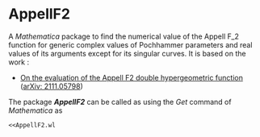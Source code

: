 # AppellF2

A *Mathematica* package to find the numerical value of the Appell F_2 function for generic complex values of Pochhammer parameters and real values of its arguments except for its singular curves. It is based on the work :

* [On the evaluation of the Appell F2 double hypergeometric function](https://www.sciencedirect.com/science/article/pii/S0010465522003083?via%3Dihub) ([arXiv: 2111.05798](https://arxiv.org/abs/2111.05798))



The package ***AppellF2*** can be called as using the *Get* command of *Mathematica* as

```
<<AppellF2.wl
```
